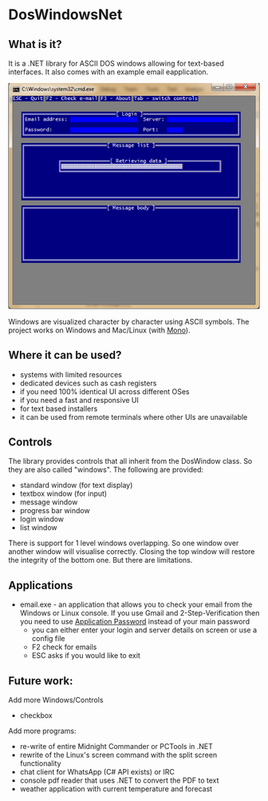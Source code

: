 # DosWindowsNet

## What is it?

It is a .NET library for ASCII DOS windows allowing for text-based interfaces. It also comes with an example email eapplication. 

![Alt text](/screenshots/email2.png?raw=true "email.exe can check e-mail from gmail")

Windows are visualized character by character using ASCII symbols. The project works on Windows and Mac/Linux (with [Mono](https://www.mono-project.com)).

## Where it can be used?

  * systems with limited resources
  * dedicated devices such as cash registers
  * if you need 100% identical UI across different OSes
  * if you need a fast and responsive UI
  * for text based installers
  * it can be used from remote terminals where other UIs are unavailable
  
## Controls
The library provides controls that all inherit from the DosWindow class. So they are also called "windows". The following are provided:
  * standard window (for text display)
  * textbox window (for input)
  * message window
  * progress bar window 
  * login window
  * list window

There is support for 1 level windows overlapping. So one window over another window will visualise correctly. Closing the top window will restore the integrity of the bottom one. But there are limitations.

## Applications
  * email.exe - an application that allows you to check your email from the Windows or Linux console. If you use Gmail and 2-Step-Verification then you need to use [Application Password](https://support.google.com/accounts/answer/185833?hl=en) instead of your main password
    * you can either enter your login and server details on screen or use a config file
    * F2 check for emails
    * ESC asks if you would like to exit 

## Future work:
Add more Windows/Controls
  * checkbox
  
Add more programs:
  * re-write of entire Midnight Commander or PCTools in .NET 
  * rewrite of the Linux's screen command with the split screen functionality
  * chat client for WhatsApp (C# API exists) or IRC
  * console pdf reader that uses .NET to convert the PDF to text
  * weather application with current temperature and forecast
  
  


